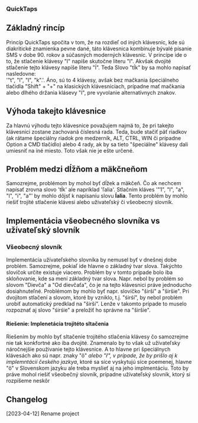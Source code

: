 ### QuickTaps

## Základný rincíp

Princíp QuickTaps spočita v tom, že na rozdieľ od iných klávesníc, kde sú diakritické
znamienka pevne dané, táto klávesnica kombinuje bývalé písanie SMS v dobe 90.
rokov a súčasných moderných klávesníc. V princípe ide o to, že stlačenie
klávesy "l" napíše skutočne literu "l". Akvšak dvojité stlačenie tejto klávesy
napíše literu "ĺ". Teda Slovo "tĺk" by sa mohlo napísať nasledovne:  
'"t", "l", "l", "k".'. Áno, sú to 4 klávesy, avšak bez mačkania špeciálneho
tlačidla "Shift" + "+" na klasických klávesniciach, prípadne mať mačkania alebo
dlhého držania klásevy "l", pre vyvolanie alternatívnych znakov.

## Výhoda takejto klávesnice

Za hlavnú výhodu tejto klávesnice považujem najmä to, že pri takejto klávesnici
zostane zachovaná číslesná rada. Teda, bude stačiť päť riadkov (ak rátame
špeciálny riadok pre medzerník, ALT, CTRL, WIN či prípadne Option a CMD
tlačídlo) alebo 4 rady, ak by sa tieto "špeciálne" klávesy dali umiesniť na iné
miesto. Toto však nie je ešte určené.

## Problém medzi dĺžňom a mäkčneňom

Samozrejme, problémom by mohol byť dĺžek a mäkčeň. Čo ak nechcem napísať zrovna
slovo 'tĺk' ale napríklad 'ľalia'. Stlačním kláves '"1", "l", "a", "l", "i",
"a"' by mohlo dôjsť k napísaniu slovu **ĺalia**. Tento problém by mohlo riešiť
trojité stlačenie klávesi alebo uživateľský či všeobecný slovník.

## Implementácia všeobecného slovníka vs užívateľský slovník

### Všeobecný slovník

Implementácia užívateľského slovníka by nemusel byť v dnešnej dobe problém.
Samozrejme, pokiaľ ide hlavne o základný tvar slova. Takýchto slovíčok určite
existuje viacero. Problém by v tomto prípade bolo iba skloňovanie, kde sa mení
základný tvar slova. Napr. nebol by problém so slovom "Dievča" a "Od dievčaťa",
čo je na tejto klávesnici práve jednoducho dosiahnuteľné. Problémom by mohlo
byť napr. slovíčko "širší" a "širšie". Pri dvojitom stlačení a slovom, ktoré
by vzniklo, t.j. "śirśí", by nebol problém urobiť automatický predklad na
"širší". Lenže v takomto prípade to muselo rozpoznať aj slovo "śirśie" a
preložiť ho správne na "širšie".

#### Riešenie: Implenetácia trojitéto sltačenia

Riešením by mohlo byť sltačenie trojitého stlačenia klávesy čo samozrejme nie
tak konkfortné ako iba dvojité. Znamenalo by to však už užívateľsky náročnejšie
použivanie tejto klávesnice. A to hlavne pri špeciálnych klávesách ako sú napr.
znaky "ô" _alebo "ř", v prípade, že by prišlo aj k implemntácií českého jazkya_,
ktoré sa síce vyskytujú síce poemenej, hlavne "ô" v Slovenskom jazyku ale treba
myslieť aj na jeho implmentáciu. Toto by práve mohol riešiť všeobečný slovník,
prípadne užívateľský slovník, ktorý si rozpíšeme neskôr

## Changelog

[2023-04-12] Rename project
